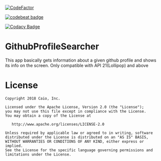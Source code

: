 [![CodeFactor](https://www.codefactor.io/repository/github/caiodev/githubprofilesearcher/badge)](https://www.codefactor.io/repository/github/caiodev/githubprofilesearcher)

[![codebeat badge](https://codebeat.co/badges/01a58976-c99f-4a96-9a62-a9a005af21b5)](https://codebeat.co/projects/github-com-caiodev-githubprofilesearcher-master)

[![Codacy Badge](https://api.codacy.com/project/badge/Grade/dce16c6f362b4319887525ea214fdb05)](https://app.codacy.com/manual/caiodev/GithubProfileSearcher?utm_source=github.com&utm_medium=referral&utm_content=caiodev/GithubProfileSearcher&utm_campaign=Badge_Grade_Dashboard)

# GithubProfileSearcher
This app basically gets information about a given github profile and shows its info on the screen. Only compatible with API 21(Lollipop) and above

License
=======

    Copyright 2018 Caio, Inc.

    Licensed under the Apache License, Version 2.0 (the "License");
    you may not use this file except in compliance with the License.
    You may obtain a copy of the License at

       http://www.apache.org/licenses/LICENSE-2.0

    Unless required by applicable law or agreed to in writing, software
    distributed under the License is distributed on an "AS IS" BASIS,
    WITHOUT WARRANTIES OR CONDITIONS OF ANY KIND, either express or implied.
    See the License for the specific language governing permissions and
    limitations under the License.
